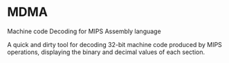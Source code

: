 # MDMA
Machine code Decoding for MIPS Assembly language

A quick and dirty tool for decoding 32-bit machine code produced by MIPS operations, displaying the binary and decimal values of each section.